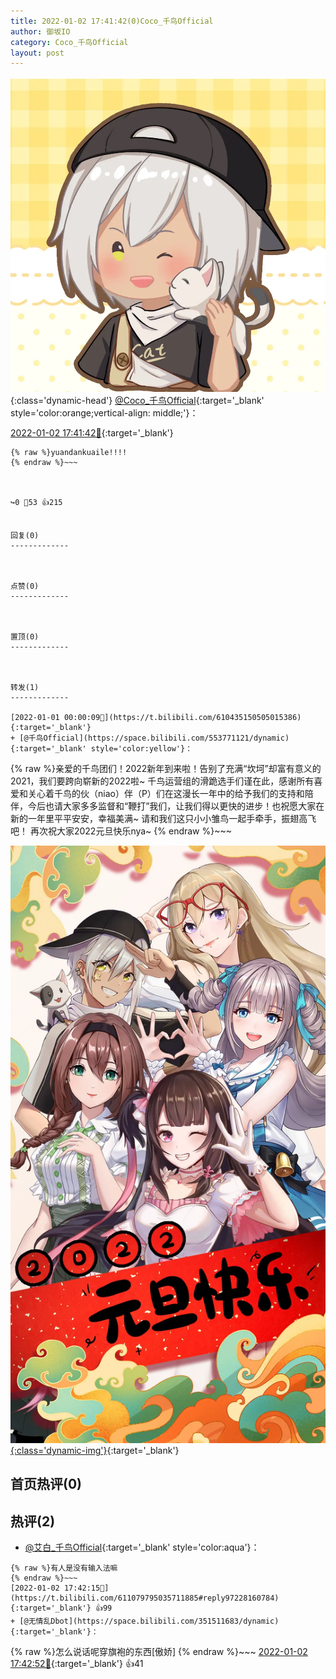 ```yaml
---
title: 2022-01-02 17:41:42(0)Coco_千鸟Official
author: 御坂IO
category: Coco_千鸟Official
layout: post
---
```


![img](/images/85e485bc0dbd0cde4d15f24d7cffe9704618ad10.jpg){:class='dynamic-head'}
[@Coco_千鸟Official](https://space.bilibili.com/1891728206/dynamic){:target='_blank' style='color:orange;vertical-align: middle;'}：

[2022-01-02 17:41:42🔗](https://t.bilibili.com/611079795035711885){:target='_blank'}

~~~
{% raw %}yuandankuaile!!!!
{% endraw %}~~~



↪️0 💬53 👍215


回复(0)
-------------



点赞(0)
-------------



置顶(0)
-------------



转发(1)
-------------

[2022-01-01 00:00:09🔗](https://t.bilibili.com/610435150505015386){:target='_blank'}
+ [@千鸟Official](https://space.bilibili.com/553771121/dynamic){:target='_blank' style='color:yellow'}：
~~~
{% raw %}亲爱的千鸟团们！2022新年到来啦！告别了充满“坎坷”却富有意义的2021，我们要跨向崭新的2022啦~
千鸟运营组的滑跪选手们谨在此，感谢所有喜爱和关心着千鸟的伙（niao）伴（P）们在这漫长一年中的给予我们的支持和陪伴，今后也请大家多多监督和“鞭打”我们，让我们得以更快的进步！也祝愿大家在新的一年里平平安安，幸福美满~
请和我们这只小小雏鸟一起手牵手，振翅高飞吧！
再次祝大家2022元旦快乐nya~ 
{% endraw %}~~~


[![img](/images/2386e06c10ed80b5e4f4e494ec3a70511d2c7d87.jpg){:class='dynamic-img'}](/images/2386e06c10ed80b5e4f4e494ec3a70511d2c7d87.jpg){:target='_blank'}




首页热评(0)
-------------



热评(2)
-------------

+ [@艾白_千鸟Official](https://space.bilibili.com/334537711/dynamic){:target='_blank' style='color:aqua'}：
~~~
{% raw %}有人是没有输入法嘛
{% endraw %}~~~
[2022-01-02 17:42:15🔗](https://t.bilibili.com/611079795035711885#reply97228160784){:target='_blank'} 👍99
+ [@无情乱Dbot](https://space.bilibili.com/351511683/dynamic){:target='_blank'}：
~~~
{% raw %}怎么说话呢穿旗袍的东西[傲娇]
{% endraw %}~~~
[2022-01-02 17:42:52🔗](https://t.bilibili.com/611079795035711885#reply97228183408){:target='_blank'} 👍41


